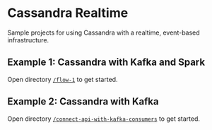 # Cassandra Realtime
Sample projects for using Cassandra with a realtime, event-based infrastructure.

## Example 1: Cassandra with Kafka and Spark
Open directory [`/flow-1`](/flow-1) to get started.

## Example 2: Cassandra with Kafka
Open directory [`/connect-api-with-kafka-consumers`](/connect-api-with-kafka-consumers) to get started.
